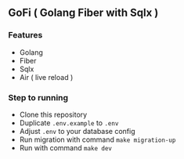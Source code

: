 ## GoFi ( Golang Fiber with Sqlx )

### Features
- Golang
- Fiber
- Sqlx
- Air ( live reload )

### Step to running
- Clone this repository
- Duplicate `.env.example` to `.env`
- Adjust `.env` to your database config
- Run migration with command `make migration-up`
- Run with command `make dev`
